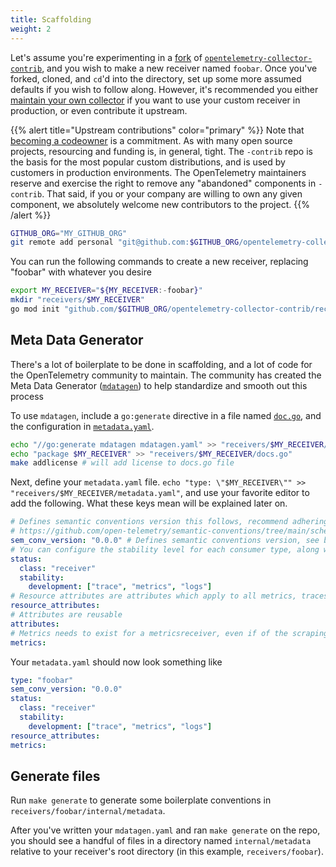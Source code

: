 ```yaml
---
title: Scaffolding
weight: 2
---
```


Let's assume you're experimenting in a [fork](https://github.com/open-telemetry/opentelemetry-collector-contrib/fork) of [`opentelemetry-collector-contrib`](https://github.com/open-telemetry/opentelemetry-collector-contrib), and you wish to make a new receiver named `foobar`.
Once you've forked, cloned, and `cd`'d into the directory, set up some more assumed defaults if you wish to follow along.  However, it's recommended you either [maintain your own collector](../custom-collector.md) if you want to use your custom receiver in production, or even contribute it upstream.

{{% alert title="Upstream contributions" color="primary" %}}
Note that [becoming a codeowner](https://github.com/open-telemetry/opentelemetry-collector-contrib/blob/main/CONTRIBUTING.md#becoming-a-code-owner) is a commitment.  As with many open source projects, resourcing and funding is, in general, tight.  The `-contrib` repo is the basis for the most popular custom distributions, and is used by customers in production environments.  The OpenTelemetry maintainers reserve and exercise the right to remove any "abandoned" components in `-contrib`.
That said, if you or your company are willing to own any given component, we absolutely welcome new contributors to the project.
{{% /alert %}}

```bash
GITHUB_ORG="MY_GITHUB_ORG"
git remote add personal "git@github.com:$GITHUB_ORG/opentelemetry-collector-contrib.git"
```

You can run the following commands to create a new receiver, replacing "foobar" with whatever you desire

```bash
export MY_RECEIVER="${MY_RECEIVER:-foobar}"
mkdir "receivers/$MY_RECEIVER"
go mod init "github.com/$GITHUB_ORG/opentelemetry-collector-contrib/receivers/$MY_RECEIVER"
```

## Meta Data Generator
There's a lot of boilerplate to be done in scaffolding, and a lot of code for the OpenTelemetry community to maintain.
The community has created the Meta Data Generator ([`mdatagen`](https://github.com/open-telemetry/opentelemetry-collector-contrib/tree/main/cmd/mdatagen)) to help standardize and smooth out this process

To use `mdatagen`, include a `go:generate` directive in a file named [`doc.go`](https://github.com/search?q=repo%3Aopen-telemetry%2Fopentelemetry-collector-contrib%20path%3A*doc.go&type=code), and the configuration in [`metadata.yaml`](https://github.com/search?q=repo%3Aopen-telemetry%2Fopentelemetry-collector-contrib%20path%3A*metadata.yaml&type=code).
```bash
echo "//go:generate mdatagen mdatagen.yaml" >> "receivers/$MY_RECEIVER/docs.go"
echo "package $MY_RECEIVER" >> "receivers/$MY_RECEIVER/docs.go"
make addlicense # will add license to docs.go file
```

Next, define your `metadata.yaml` file.  `echo "type: \"$MY_RECEIVER\"" >> "receivers/$MY_RECEIVER/metadata.yaml"`, and use your favorite editor to
add the following.  What these keys mean will be explained later on.
```yaml
# Defines semantic conventions version this follows, recommend adhering to latest from 
# https://github.com/open-telemetry/semantic-conventions/tree/main/schemas
sem_conv_version: "0.0.0" # Defines semantic conventions version, see below
# You can configure the stability level for each consumer type, along with included distributions
status:
  class: "receiver"
  stability:
    development: ["trace", "metrics", "logs"]
# Resource attributes are attributes which apply to all metrics, traces, and logs
resource_attributes:
# Attributes are reusable
attributes:
# Metrics needs to exist for a metricsreceiver, even if of the scraping type
metrics:
```

Your `metadata.yaml` should now look something like

```yaml
type: "foobar"
sem_conv_version: "0.0.0"
status:
  class: "receiver"
  stability:
    development: ["trace", "metrics", "logs"]
resource_attributes:
metrics:
```

## Generate files

Run `make generate` to generate some boilerplate conventions in `receivers/foobar/internal/metadata`.

After you've written your `mdatagen.yaml` and ran `make generate` on the repo,
you should see a handful of files in a directory named `internal/metadata`
relative to your receiver's root directory (in this example,
`receivers/foobar`).

